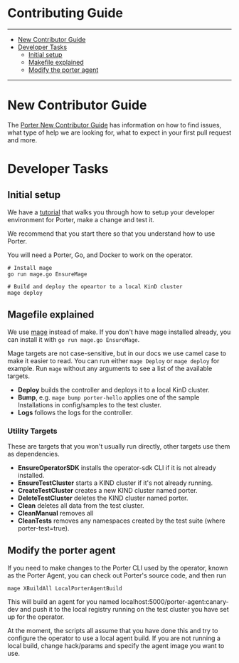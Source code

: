 # Contributing Guide

---
* [New Contributor Guide](#new-contributor-guide)
* [Developer Tasks](#developer-tasks)
  * [Initial setup](#initial-setup)
  * [Makefile explained](#makefile-explained)
  * [Modify the porter agent](#modify-the-porter-agent)
---

# New Contributor Guide

The [Porter New Contributor Guide](https://porter.sh/src/CONTRIBUTING.md) has information on how to find issues, what
type of help we are looking for, what to expect in your first pull request and
more.

# Developer Tasks

## Initial setup

We have a [tutorial] that walks you through how to setup your developer
environment for Porter, make a change and test it.

We recommend that you start there so that you understand how to use Porter.

You will need a Porter, Go, and Docker to work on the operator.

[tutorial]: https://porter.sh/contribute/tutorial/

```
# Install mage
go run mage.go EnsureMage

# Build and deploy the opeartor to a local KinD cluster
mage deploy
```

## Magefile explained

We use [mage](https://magefile.org) instead of make. If you don't have mage installed already,
you can install it with `go run mage.go EnsureMage`.

[mage]: https://magefile.org

Mage targets are not case-sensitive, but in our docs we use camel case to make
it easier to read. You can run either `mage Deploy` or `mage deploy` for
example. Run `mage` without any arguments to see a list of the available targets.

* **Deploy** builds the controller and deploys it to a local KinD cluster.
* **Bump**, e.g. `mage bump porter-hello` applies one of the sample Installations in config/samples to the test cluster.
* **Logs** follows the logs for the controller.

### Utility Targets
These are targets that you won't usually run directly, other targets use them as dependencies.

* **EnsureOperatorSDK** installs the operator-sdk CLI if it is not already installed.
* **EnsureTestCluster** starts a KIND cluster if it's not already running.
* **CreateTestCluster** creates a new KIND cluster named porter.
* **DeleteTestCluster** deletes the KIND cluster named porter.
* **Clean** deletes all data from the test cluster.
* **CleanManual** removes all 
* **CleanTests** removes any namespaces created by the test suite (where porter-test=true).

## Modify the porter agent

If you need to make changes to the Porter CLI used by the operator, known as the Porter Agent,
you can check out Porter's source code, and then run

```
mage XBuildAll LocalPorterAgentBuild
```

This will build an agent for you named localhost:5000/porter-agent:canary-dev and push
it to the local registry running on the test cluster you have set up for the operator.

At the moment, the scripts all assume that you have done this and try to configure the operator
to use a local agent build. If you are not running a local build, change hack/params and specify
the agent image you want to use.